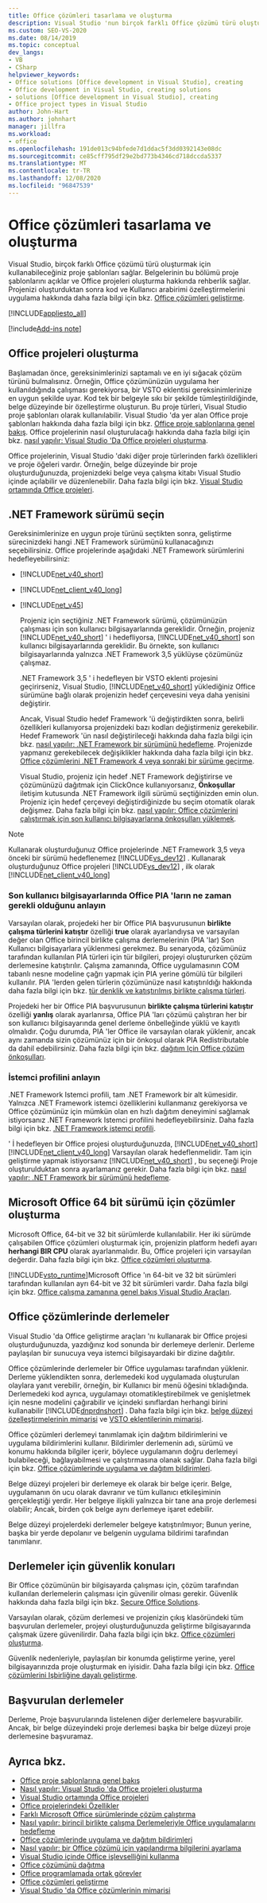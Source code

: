 ```yaml
---
title: Office çözümleri tasarlama ve oluşturma
description: Visual Studio 'nun birçok farklı Office çözümü türü oluşturmak için kullanabileceğiniz proje şablonları nasıl sağladığını öğrenin.
ms.custom: SEO-VS-2020
ms.date: 08/14/2019
ms.topic: conceptual
dev_langs:
- VB
- CSharp
helpviewer_keywords:
- Office solutions [Office development in Visual Studio], creating
- Office development in Visual Studio, creating solutions
- solutions [Office development in Visual Studio], creating
- Office project types in Visual Studio
author: John-Hart
ms.author: johnhart
manager: jillfra
ms.workload:
- office
ms.openlocfilehash: 191de013c94bfede7d1ddac5f3dd0392143e08dc
ms.sourcegitcommit: ce85cff795df29e2bd773b4346cd718dccda5337
ms.translationtype: MT
ms.contentlocale: tr-TR
ms.lasthandoff: 12/08/2020
ms.locfileid: "96847539"
---
```

# <a name="design-and-create-office-solutions"></a>Office çözümleri tasarlama ve oluşturma

Visual Studio, birçok farklı Office çözümü türü oluşturmak için kullanabileceğiniz proje şablonları sağlar. Belgelerinin bu bölümü proje şablonlarını açıklar ve Office projeleri oluşturma hakkında rehberlik sağlar. Projenizi oluşturduktan sonra kod ve Kullanıcı arabirimi özelleştirmelerini uygulama hakkında daha fazla bilgi için bkz. [Office çözümleri geliştirme](../vsto/developing-office-solutions.md).

[!INCLUDE[appliesto_all](../vsto/includes/appliesto-all-md.md)]

[!include[Add-ins note](includes/addinsnote.md)]

## <a name="create-office-projects"></a>Office projeleri oluşturma
 Başlamadan önce, gereksinimlerinizi saptamalı ve en iyi sığacak çözüm türünü bulmalısınız. Örneğin, Office çözümünüzün uygulama her kullanıldığında çalışması gerekiyorsa, bir VSTO eklentisi gereksinimlerinize en uygun şekilde uyar. Kod tek bir belgeyle sıkı bir şekilde tümleştirildiğinde, belge düzeyinde bir özelleştirme oluşturun. Bu proje türleri, Visual Studio proje şablonları olarak kullanılabilir. Visual Studio 'da yer alan Office proje şablonları hakkında daha fazla bilgi için bkz. [Office proje şablonlarına genel bakış](../vsto/office-project-templates-overview.md). Office projelerinin nasıl oluşturulacağı hakkında daha fazla bilgi için bkz. [nasıl yapılır: Visual Studio 'Da Office projeleri oluşturma](../vsto/how-to-create-office-projects-in-visual-studio.md).

 Office projelerinin, Visual Studio 'daki diğer proje türlerinden farklı özellikleri ve proje öğeleri vardır. Örneğin, belge düzeyinde bir proje oluşturduğunuzda, projenizdeki belge veya çalışma kitabı Visual Studio içinde açılabilir ve düzenlenebilir. Daha fazla bilgi için bkz. [Visual Studio ortamında Office projeleri](../vsto/office-projects-in-the-visual-studio-environment.md).

## <a name="choose-a-net-framework-version"></a>.NET Framework sürümü seçin
 Gereksinimlerinize en uygun proje türünü seçtikten sonra, geliştirme sürecinizdeki hangi .NET Framework sürümünü kullanacağınızı seçebilirsiniz. Office projelerinde aşağıdaki .NET Framework sürümlerini hedefleyebilirsiniz:

- [!INCLUDE[net_v40_short](../sharepoint/includes/net-v40-short-md.md)]

- [!INCLUDE[net_client_v40_long](../vsto/includes/net-client-v40-long-md.md)]

- [!INCLUDE[net_v45](../vsto/includes/net-v45-md.md)]

  Projeniz için seçtiğiniz .NET Framework sürümü, çözümünüzün çalışması için son kullanıcı bilgisayarlarında gereklidir. Örneğin, projeniz [!INCLUDE[net_v40_short](../sharepoint/includes/net-v40-short-md.md)] ' i hedefliyorsa, [!INCLUDE[net_v40_short](../sharepoint/includes/net-v40-short-md.md)] son kullanıcı bilgisayarlarında gereklidir. Bu örnekte, son kullanıcı bilgisayarlarında yalnızca .NET Framework 3,5 yüklüyse çözümünüz çalışmaz.

  .NET Framework 3,5 ' i hedefleyen bir VSTO eklenti projesini geçirirseniz, Visual Studio, [!INCLUDE[net_v40_short](../sharepoint/includes/net-v40-short-md.md)] yüklediğiniz Office sürümüne bağlı olarak projenizin hedef çerçevesini veya daha yenisini değiştirir.

  Ancak, Visual Studio hedef Framework 'ü değiştirdikten sonra, belirli özellikleri kullanıyorsa projenizdeki bazı kodları değiştirmeniz gerekebilir. Hedef Framework 'ün nasıl değiştirileceği hakkında daha fazla bilgi için bkz. [nasıl yapılır: .NET Framework bir sürümünü hedefleme](../ide/visual-studio-multi-targeting-overview.md). Projenizde yapmanız gerekebilecek değişiklikler hakkında daha fazla bilgi için bkz. [Office çözümlerini .NET Framework 4 veya sonraki bir sürüme geçirme](../vsto/migrating-office-solutions-to-the-dotnet-framework-4-or-later.md).

  Visual Studio, projeniz için hedef .NET Framework değiştirirse ve çözümünüzü dağıtmak için ClickOnce kullanıyorsanız, **Önkoşullar** iletişim kutusunda .NET Framework ilgili sürümü seçtiğinizden emin olun. Projeniz için hedef çerçeveyi değiştirdiğinizde bu seçim otomatik olarak değişmez. Daha fazla bilgi için bkz. [nasıl yapılır: Office çözümlerini çalıştırmak için son kullanıcı bilgisayarlarına önkoşulları yüklemek](/previous-versions/bb608608(v=vs.110)).

> [!NOTE]
> Kullanarak oluşturduğunuz Office projelerinde .NET Framework 3,5 veya önceki bir sürümü hedeflenemez [!INCLUDE[vs_dev12](../vsto/includes/vs-dev12-md.md)] . Kullanarak oluşturduğunuz Office projeleri [!INCLUDE[vs_dev12](../vsto/includes/vs-dev12-md.md)] , ilk olarak [!INCLUDE[net_client_v40_long](../vsto/includes/net-client-v40-long-md.md)]

### <a name="understand-when-the-office-pias-are-required-on-end-user-computers"></a>Son kullanıcı bilgisayarlarında Office PIA 'ların ne zaman gerekli olduğunu anlayın
 Varsayılan olarak, projedeki her bir Office PIA başvurusunun **birlikte çalışma türlerini katıştır** özelliği **true** olarak ayarlandıysa ve varsayılan değer olan Office birincil birlikte çalışma derlemelerinin (PIA 'lar) Son Kullanıcı bilgisayarlara yüklenmesi gerekmez. Bu senaryoda, çözümünüz tarafından kullanılan PIA türleri için tür bilgileri, projeyi oluştururken çözüm derlemesine katıştırılır. Çalışma zamanında, Office uygulamasının COM tabanlı nesne modeline çağrı yapmak için PIA yerine gömülü tür bilgileri kullanılır. PIA 'lerden gelen türlerin çözümünüze nasıl katıştırıldığı hakkında daha fazla bilgi için bkz. [tür denklik ve katıştırılmış birlikte çalışma türleri](/dotnet/framework/interop/type-equivalence-and-embedded-interop-types).

 Projedeki her bir Office PIA başvurusunun **birlikte çalışma türlerini katıştır** özelliği **yanlış** olarak ayarlanırsa, Office PIA 'ları çözümü çalıştıran her bir son kullanıcı bilgisayarında genel derleme önbelleğinde yüklü ve kayıtlı olmalıdır. Çoğu durumda, PIA 'ler Office ile varsayılan olarak yüklenir, ancak aynı zamanda sizin çözümünüz için bir önkoşul olarak PIA Redistributable da dahil edebilirsiniz. Daha fazla bilgi için bkz. [dağıtım Için Office çözüm önkoşulları](/previous-versions/bb608617(v=vs.110)).

### <a name="understand-the-client-profile"></a>İstemci profilini anlayın
 .NET Framework Istemci profili, tam .NET Framework bir alt kümesidir. Yalnızca .NET Framework istemci özelliklerini kullanmanız gerekiyorsa ve Office çözümünüz için mümkün olan en hızlı dağıtım deneyimini sağlamak istiyorsanız .NET Framework Istemci profilini hedefleyebilirsiniz. Daha fazla bilgi için bkz. [.NET Framework istemci profili](/dotnet/framework/deployment/client-profile).

 ' İ hedefleyen bir Office projesi oluşturduğunuzda, [!INCLUDE[net_v40_short](../sharepoint/includes/net-v40-short-md.md)] [!INCLUDE[net_client_v40_long](../vsto/includes/net-client-v40-long-md.md)] Varsayılan olarak hedeflenmelidir. Tam için geliştirme yapmak istiyorsanız [!INCLUDE[net_v40_short](../sharepoint/includes/net-v40-short-md.md)] , bu seçeneği Proje oluşturulduktan sonra ayarlamanız gerekir. Daha fazla bilgi için bkz. [nasıl yapılır: .NET Framework bir sürümünü hedefleme](../ide/visual-studio-multi-targeting-overview.md).

## <a name="create-solutions-for-the-64-bit-edition-of-microsoft-office"></a>Microsoft Office 64 bit sürümü için çözümler oluşturma
 Microsoft Office, 64-bit ve 32 bit sürümlerde kullanılabilir. Her iki sürümde çalışabilen Office çözümleri oluşturmak için, projenizin platform hedefi ayarı **herhangi BIR CPU** olarak ayarlanmalıdır. Bu, Office projeleri için varsayılan değerdir. Daha fazla bilgi için bkz. [Office çözümleri oluşturma](../vsto/building-office-solutions.md).

 [!INCLUDE[vsto_runtime](../vsto/includes/vsto-runtime-md.md)]Microsoft Office 'ın 64-bit ve 32 bit sürümleri tarafından kullanılan ayrı 64-bit ve 32 bit sürümleri vardır. Daha fazla bilgi için bkz. [Office çalışma zamanına genel bakış Visual Studio Araçları](../vsto/visual-studio-tools-for-office-runtime-overview.md).

## <a name="assemblies-in-office-solutions"></a>Office çözümlerinde derlemeler
 Visual Studio 'da Office geliştirme araçları 'nı kullanarak bir Office projesi oluşturduğunuzda, yazdığınız kod sonunda bir derlemeye derlenir. Derleme paylaşılan bir sunucuya veya istemci bilgisayardaki bir dizine dağıtılır.

 Office çözümlerinde derlemeler bir Office uygulaması tarafından yüklenir. Derleme yüklendikten sonra, derlemedeki kod uygulamada oluşturulan olaylara yanıt verebilir, örneğin, bir Kullanıcı bir menü öğesini tıkladığında. Derlemedeki kod ayrıca, uygulamayı otomatikleştirebilmek ve genişletmek için nesne modelini çağırabilir ve içindeki sınıflardan herhangi birini kullanabilir [!INCLUDE[dnprdnshort](../sharepoint/includes/dnprdnshort-md.md)] . Daha fazla bilgi için bkz. [belge düzeyi özelleştirmelerinin mimarisi](../vsto/architecture-of-document-level-customizations.md) ve [VSTO eklentilerinin mimarisi](../vsto/architecture-of-vsto-add-ins.md).

 Office çözümleri derlemeyi tanımlamak için dağıtım bildirimlerini ve uygulama bildirimlerini kullanır. Bildirimler derlemenin adı, sürümü ve konumu hakkında bilgiler içerir, böylece uygulamanın doğru derlemeyi bulabileceği, bağlayabilmesi ve çalıştırmasına olanak sağlar. Daha fazla bilgi için bkz. [Office çözümlerinde uygulama ve dağıtım bildirimleri](../vsto/application-and-deployment-manifests-in-office-solutions.md).

 Belge düzeyi projeleri bir derlemeye ek olarak bir belge içerir. Belge, uygulamanın ön ucu olarak davranır ve tüm kullanıcı etkileşiminin gerçekleştiği yerdir. Her belgeye ilişkili yalnızca bir tane ana proje derlemesi olabilir; Ancak, birden çok belge aynı derlemeye işaret edebilir.

 Belge düzeyi projelerdeki derlemeler belgeye katıştırılmıyor; Bunun yerine, başka bir yerde depolanır ve belgenin uygulama bildirimi tarafından tanımlanır.

## <a name="security-considerations-for-assemblies"></a>Derlemeler için güvenlik konuları
 Bir Office çözümünün bir bilgisayarda çalışması için, çözüm tarafından kullanılan derlemelerin çalışması için güvenilir olması gerekir. Güvenlik hakkında daha fazla bilgi için bkz. [Secure Office Solutions](../vsto/securing-office-solutions.md).

 Varsayılan olarak, çözüm derlemesi ve projenizin çıkış klasöründeki tüm başvurulan derlemeler, projeyi oluşturduğunuzda geliştirme bilgisayarında çalışmak üzere güvenilirdir. Daha fazla bilgi için bkz. [Office çözümleri oluşturma](../vsto/building-office-solutions.md).

 Güvenlik nedenleriyle, paylaşılan bir konumda geliştirme yerine, yerel bilgisayarınızda proje oluşturmak en iyisidir. Daha fazla bilgi için bkz. [Office çözümlerini Işbirliğine dayalı geliştirme](../vsto/collaborative-development-of-office-solutions.md).

## <a name="referenced-assemblies"></a>Başvurulan derlemeler
 Derleme, Proje başvurularında listelenen diğer derlemelere başvurabilir. Ancak, bir belge düzeyindeki proje derlemesi başka bir belge düzeyi proje derlemesine başvuramaz.

## <a name="see-also"></a>Ayrıca bkz.
- [Office proje şablonlarına genel bakış](../vsto/office-project-templates-overview.md)
- [Nasıl yapılır: Visual Studio 'da Office projeleri oluşturma](../vsto/how-to-create-office-projects-in-visual-studio.md)
- [Visual Studio ortamında Office projeleri](../vsto/office-projects-in-the-visual-studio-environment.md)
- [Office projelerindeki Özellikler](../vsto/properties-in-office-projects.md)
- [Farklı Microsoft Office sürümlerinde çözüm çalıştırma](../vsto/running-solutions-in-different-versions-of-microsoft-office.md)
- [Nasıl yapılır: birincil birlikte çalışma Derlemeleriyle Office uygulamalarını hedefleme](../vsto/how-to-target-office-applications-through-primary-interop-assemblies.md)
- [Office çözümlerinde uygulama ve dağıtım bildirimleri](../vsto/application-and-deployment-manifests-in-office-solutions.md)
- [Nasıl yapılır: bir Office çözümü için yapılandırma bilgilerini ayarlama](../vsto/how-to-set-up-configuration-information-for-an-office-solution.md)
- [Visual Studio içinde Office işlevselliğini kullanma](../vsto/using-office-functionality-inside-of-visual-studio.md)
- [Office çözümünü dağıtma](../vsto/deploying-an-office-solution.md)
- [Office programlamada ortak görevler](../vsto/common-tasks-in-office-programming.md)
- [Office çözümleri geliştirme](../vsto/developing-office-solutions.md)
- [Visual Studio 'da Office çözümlerinin mimarisi](../vsto/architecture-of-office-solutions-in-visual-studio.md)